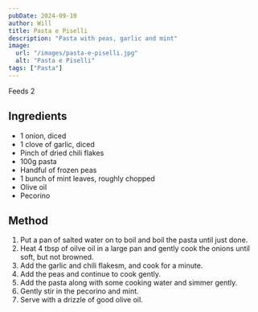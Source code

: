 ```yaml
---
pubDate: 2024-09-10
author: Will
title: Pasta e Piselli
description: "Pasta with peas, garlic and mint"
image:
  url: "/images/pasta-e-piselli.jpg"
  alt: "Pasta e Piselli"
tags: ["Pasta"]
---
```



Feeds 2
## Ingredients
* 1 onion, diced
* 1 clove of garlic, diced
* Pinch of dried chili flakes
* 100g pasta
* Handful of frozen peas
* 1 bunch of mint leaves, roughly chopped
* Olive oil
* Pecorino

## Method
1. Put a pan of salted water on to boil and boil the pasta until just done. 
2. Heat 4 tbsp of oilve oil in a large pan and gently cook the onions until soft, but not browned. 
3. Add the garlic and chili flakesm, and cook for a minute.
4. Add the peas and continue to cook gently.
5. Add the pasta along with some cooking water and simmer gently.
6. Gently stir in the pecorino and mint. 
7. Serve with a drizzle of good olive oil. 